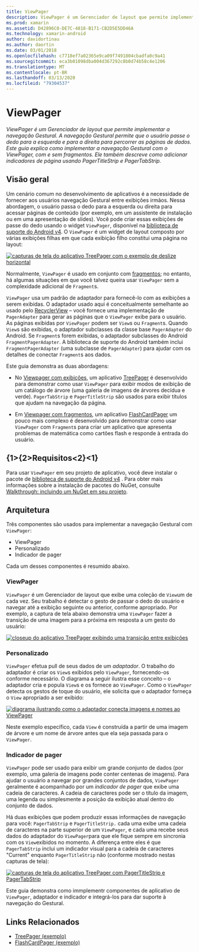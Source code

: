 ```yaml
---
title: ViewPager
description: ViewPager é um Gerenciador de layout que permite implementar a navegação Gestural. A navegação Gestural permite que o usuário passe o dedo para a esquerda e para a direita para percorrer as páginas de dados. Este guia explica como implementar a navegação Gestural com o ViewPager, com e sem fragmentos. Ele também descreve como adicionar indicadores de página usando PagerTitleStrip e PagerTabStrip.
ms.prod: xamarin
ms.assetid: D42896C0-DE7C-4818-B171-CB2D5E5DD46A
ms.technology: xamarin-android
author: davidortinau
ms.author: daortin
ms.date: 03/01/2018
ms.openlocfilehash: c7718ef7a02365e9ca09f7491804cbadfa0c9a41
ms.sourcegitcommit: eca3b01098dba004d367292c8b0d74b58c4e1206
ms.translationtype: MT
ms.contentlocale: pt-BR
ms.lasthandoff: 03/13/2020
ms.locfileid: "79304537"
---
```

# <a name="viewpager"></a>ViewPager

_ViewPager é um Gerenciador de layout que permite implementar a navegação Gestural. A navegação Gestural permite que o usuário passe o dedo para a esquerda e para a direita para percorrer as páginas de dados. Este guia explica como implementar a navegação Gestural com o ViewPager, com e sem fragmentos. Ele também descreve como adicionar indicadores de página usando PagerTitleStrip e PagerTabStrip._

## <a name="overview"></a>Visão geral

Um cenário comum no desenvolvimento de aplicativos é a necessidade de fornecer aos usuários navegação Gestural entre exibições irmãos. Nessa abordagem, o usuário passa o dedo para a esquerda ou direita para acessar páginas de conteúdo (por exemplo, em um assistente de instalação ou em uma apresentação de slides). Você pode criar essas exibições de passe do dedo usando o widget `ViewPager`, disponível na [biblioteca de suporte do Android v4](https://www.nuget.org/packages/Xamarin.Android.Support.v4/). O `ViewPager` é um widget de layout composto por várias exibições filhas em que cada exibição filho constitui uma página no layout: 

[![capturas de tela do aplicativo TreePager com o exemplo de deslize horizontal](images/01-intro-sml.png)](images/01-intro.png#lightbox)

Normalmente, `ViewPager` é usado em conjunto com [fragmentos](~/android/platform/fragments/index.md); no entanto, há algumas situações em que você talvez queira usar `ViewPager` sem a complexidade adicional de `Fragment`s.

`ViewPager` usa um padrão de adaptador para fornecê-lo com as exibições a serem exibidas. O adaptador usado aqui é conceitualmente semelhante ao usado pelo [RecyclerView](~/android/user-interface/layouts/recycler-view/index.md) &ndash; você fornece uma implementação de `PagerAdapter` para gerar as páginas que o `ViewPager` exibe para o usuário. As páginas exibidas por `ViewPager` podem ser `View`s ou `Fragment`s. Quando `View`s são exibidas, o adaptador subclasses da classe base `PagerAdapter` do Android. Se `Fragment`s forem exibidas, o adaptador subclasses do Android `FragmentPagerAdapter`. A biblioteca de suporte do Android também inclui `FragmentPagerAdapter` (uma subclasse de `PagerAdapter`) para ajudar com os detalhes de conectar `Fragment`s aos dados. 

Este guia demonstra as duas abordagens: 

- No [Viewpager com exibições](~/android/user-interface/controls/view-pager/viewpager-and-views.md), um aplicativo [TreePager](https://docs.microsoft.com/samples/xamarin/monodroid-samples/userinterface-treepager) é desenvolvido para demonstrar como usar `ViewPager` para exibir modos de exibição de um catálogo de árvore (uma galeria de imagens de árvores decídua e verde). 
    `PagerTabStrip` e `PagerTitleStrip` são usados para exibir títulos que ajudam na navegação da página.

- Em [Viewpager com fragmentos](~/android/user-interface/controls/view-pager/viewpager-and-fragments.md), um aplicativo [FlashCardPager](https://docs.microsoft.com/samples/xamarin/monodroid-samples/userinterface-flashcardpager) um pouco mais complexo é desenvolvido para demonstrar como usar `ViewPager` com `Fragment`s para criar um aplicativo que apresenta problemas de matemática como cartões flash e responde à entrada do usuário. 

## <a name="requirements"></a>{1&gt;{2&gt;Requisitos&lt;2}&lt;1}

Para usar `ViewPager` em seu projeto de aplicativo, você deve instalar o pacote de [biblioteca de suporte do Android v4](https://www.nuget.org/packages/Xamarin.Android.Support.v4/) . Para obter mais informações sobre a instalação de pacotes do NuGet, consulte [Walkthrough: incluindo um NuGet em seu projeto](https://docs.microsoft.com/visualstudio/mac/nuget-walkthrough). 

## <a name="architecture"></a>Arquitetura

Três componentes são usados para implementar a navegação Gestural com `ViewPager`:

- ViewPager
- Personalizado
- Indicador de pager

Cada um desses componentes é resumido abaixo.

### <a name="viewpager"></a>ViewPager

`ViewPager` é um Gerenciador de layout que exibe uma coleção de `View`um de cada vez. Seu trabalho é detectar o gesto de passar o dedo do usuário e navegar até a exibição seguinte ou anterior, conforme apropriado. Por exemplo, a captura de tela abaixo demonstra uma `ViewPager` fazer a transição de uma imagem para a próxima em resposta a um gesto do usuário: 

[![closeup do aplicativo TreePager exibindo uma transição entre exibições](images/02-transition-sml.png)](images/02-transition.png#lightbox)

### <a name="adapter"></a>Personalizado

`ViewPager` efetua pull de seus dados de um *adaptador*. O trabalho do adaptador é criar os `View`s exibidos pelo `ViewPager`, fornecendo-os conforme necessário. O diagrama a seguir ilustra esse conceito &ndash; o adaptador cria e popula `View`s e os fornece ao `ViewPager`. Como o `ViewPager` detecta os gestos de toque do usuário, ele solicita que o adaptador forneça o `View` apropriado a ser exibido: 

[![diagrama ilustrando como o adaptador conecta imagens e nomes ao ViewPager](images/03-adapter-sml.png)](images/03-adapter.png#lightbox)

Neste exemplo específico, cada `View` é construída a partir de uma imagem de árvore e um nome de árvore antes que ela seja passada para o `ViewPager`. 

### <a name="pager-indicator"></a>Indicador de pager

`ViewPager` pode ser usado para exibir um grande conjunto de dados (por exemplo, uma galeria de imagens pode conter centenas de imagens). Para ajudar o usuário a navegar por grandes conjuntos de dados, `ViewPager` geralmente é acompanhado por um *indicador de pager* que exibe uma cadeia de caracteres. A cadeia de caracteres pode ser o título da imagem, uma legenda ou simplesmente a posição da exibição atual dentro do conjunto de dados. 

Há duas exibições que podem produzir essas informações de navegação para você: `PagerTabStrip` e `PagerTitleStrip.` cada uma exibe uma cadeia de caracteres na parte superior de um `ViewPager`, e cada uma recebe seus dados do adaptador do `ViewPager`para que ele fique sempre em sincronia com os `View`exibidos no momento. A diferença entre eles é que `PagerTabStrip` inclui um indicador visual para a cadeia de caracteres "Current" enquanto `PagerTitleStrip` não (conforme mostrado nestas capturas de tela): 

[![capturas de tela do aplicativo TreePager com PagerTitleStrip e PagerTabStrip](images/04-comparison-sml.png)](images/04-comparison.png#lightbox)

Este guia demonstra como immplementr componentes de aplicativo de `ViewPager`, adaptador e indicador e integrá-los para dar suporte à navegação do Gestural. 

## <a name="related-links"></a>Links Relacionados

- [TreePager (exemplo)](https://docs.microsoft.com/samples/xamarin/monodroid-samples/userinterface-treepager)
- [FlashCardPager (exemplo)](https://docs.microsoft.com/samples/xamarin/monodroid-samples/userinterface-flashcardpager)
